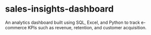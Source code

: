 # sales-insights-dashboard
An analytics dashboard built using SQL, Excel, and Python to track e-commerce KPIs such as revenue, retention, and customer acquisition.

